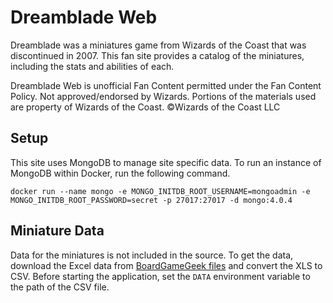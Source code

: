# Dreamblade Web

Dreamblade was a miniatures game from Wizards of the Coast that was discontinued in 2007. This fan site provides a catalog of the miniatures, including the stats and abilities of each.

Dreamblade Web is unofficial Fan Content permitted under the Fan Content Policy. Not approved/endorsed by Wizards. Portions of the materials used are property of Wizards of the Coast. ©Wizards of the Coast LLC

## Setup
This site uses MongoDB to manage site specific data. To run an instance of MongoDB within Docker, run the following command.
```
docker run --name mongo -e MONGO_INITDB_ROOT_USERNAME=mongoadmin -e MONGO_INITDB_ROOT_PASSWORD=secret -p 27017:27017 -d mongo:4.0.4
```

## Miniature Data
Data for the miniatures is not included in the source. To get the data, download the Excel data from [BoardGameGeek files](https://boardgamegeek.com/filepage/57443/dreamcatcher-excel) and convert the XLS to CSV. Before starting the application, set the `DATA` environment variable to the path of the CSV file.